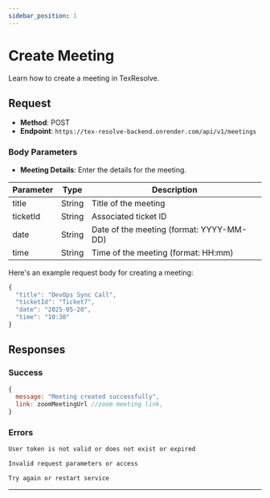 ```yaml
---
sidebar_position: 1
---
```


# Create Meeting

Learn how to create a meeting in TexResolve.

## Request

- **Method**: POST
- **Endpoint**: `https://tex-resolve-backend.onrender.com/api/v1/meetings`

### Body Parameters

- **Meeting Details**: Enter the details for the meeting.

| Parameter   | Type     | Description                                       |
|-------------|----------|---------------------------------------------------|
| title       | String   | Title of the meeting                             |
| ticketId    | String   | Associated ticket ID                             |
| date        | String   | Date of the meeting (format: YYYY-MM-DD)         |
| time        | String   | Time of the meeting (format: HH:mm)              |

Here's an example request body for creating a meeting:

```jsx title="creating meeting example"
{
  "title": "DevOps Sync Call",
  "ticketId": "Ticket7",
  "date": "2025-05-20",
  "time": "10:30"
}
```

## Responses

### Success

```jsx title="statusCode 201: success"
{
  message: "Meeting created successfully",
  link: zoomMeetingUrl //zoom meeting link,
}

```

### Errors

```jsx title="statusCode 401: Authentication error"
User token is not valid or does not exist or expired
```

```jsx title="statusCode 400: Bad Request"
Invalid request parameters or access
```

```jsx title="statusCode 500: Internal Server Error"
Try again or restart service
```

---